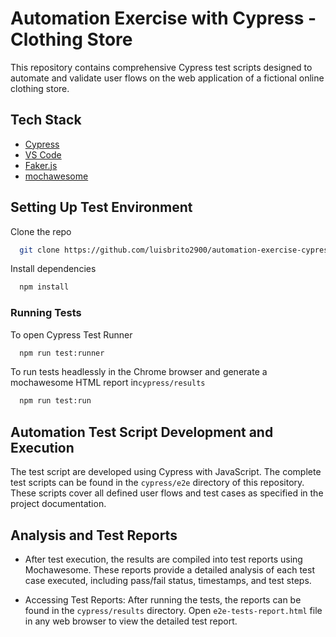 # Automation Exercise with Cypress - Clothing Store

This repository contains comprehensive Cypress test scripts designed to automate and validate user flows on the web application of a fictional online clothing store.

## Tech Stack

- [Cypress](https://www.cypress.io/)
- [VS Code](https://code.visualstudio.com/)
- [Faker.js](https://fakerjs.dev/)
- [mochawesome](https://www.npmjs.com/package/mochawesome-report-generator)

## Setting Up Test Environment

Clone the repo

```bash
  git clone https://github.com/luisbrito2900/automation-exercise-cypress
```

Install dependencies

```bash
  npm install
```

### Running Tests

To open Cypress Test Runner

```bash
  npm run test:runner
```

To run tests headlessly in the Chrome browser and generate a mochawesome HTML report in`cypress/results`

```bash
  npm run test:run
```

## Automation Test Script Development and Execution

The test script are developed using Cypress with JavaScript. The complete test scripts can be found in the `cypress/e2e` directory of this repository. These scripts cover all defined user flows and test cases as specified in the project documentation.

## Analysis and Test Reports

- After test execution, the results are compiled into test reports using Mochawesome. These reports provide a detailed analysis of each test case executed, including pass/fail status, timestamps, and test steps.

- Accessing Test Reports: After running the tests, the reports can be found in the `cypress/results` directory. Open `e2e-tests-report.html` file in any web browser to view the detailed test report.
